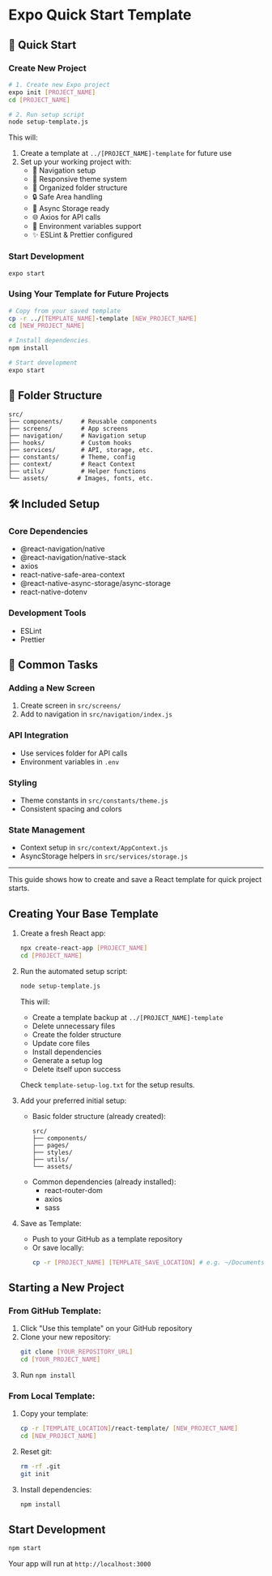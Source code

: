 # Expo Quick Start Template

## 🚀 Quick Start

### Create New Project
```bash
# 1. Create new Expo project
expo init [PROJECT_NAME]
cd [PROJECT_NAME]

# 2. Run setup script
node setup-template.js
```

This will:
1. Create a template at `../[PROJECT_NAME]-template` for future use
2. Set up your working project with:
   - 📱 Navigation setup
   - 🎨 Responsive theme system
   - 📁 Organized folder structure
   - 🔒 Safe Area handling
   - 💾 Async Storage ready
   - 🌐 Axios for API calls
   - 🔧 Environment variables support
   - ✨ ESLint & Prettier configured

### Start Development
```bash
expo start
```

### Using Your Template for Future Projects
```bash
# Copy from your saved template
cp -r ../[TEMPLATE_NAME]-template [NEW_PROJECT_NAME]
cd [NEW_PROJECT_NAME]

# Install dependencies
npm install

# Start development
expo start
```

## 📁 Folder Structure
```
src/
├── components/     # Reusable components
├── screens/        # App screens
├── navigation/     # Navigation setup
├── hooks/          # Custom hooks
├── services/       # API, storage, etc.
├── constants/      # Theme, config
├── context/        # React Context
├── utils/          # Helper functions
└── assets/        # Images, fonts, etc.
```

## 🛠 Included Setup

### Core Dependencies
- @react-navigation/native
- @react-navigation/native-stack
- axios
- react-native-safe-area-context
- @react-native-async-storage/async-storage
- react-native-dotenv

### Development Tools
- ESLint
- Prettier

## 📱 Common Tasks

### Adding a New Screen
1. Create screen in `src/screens/`
2. Add to navigation in `src/navigation/index.js`

### API Integration
- Use services folder for API calls
- Environment variables in `.env`

### Styling
- Theme constants in `src/constants/theme.js`
- Consistent spacing and colors

### State Management
- Context setup in `src/context/AppContext.js`
- AsyncStorage helpers in `src/services/storage.js`

---

This guide shows how to create and save a React template for quick project starts.

## Creating Your Base Template

1. Create a fresh React app:
   ```bash
   npx create-react-app [PROJECT_NAME]
   cd [PROJECT_NAME]
   ```

2. Run the automated setup script:
   ```bash
   node setup-template.js
   ```
   This will:
   - Create a template backup at `../[PROJECT_NAME]-template`
   - Delete unnecessary files
   - Create the folder structure
   - Update core files
   - Install dependencies
   - Generate a setup log
   - Delete itself upon success

   Check `template-setup-log.txt` for the setup results.

3. Add your preferred initial setup:
   - Basic folder structure (already created):
     ```
     src/
     ├── components/
     ├── pages/
     ├── styles/
     ├── utils/
     └── assets/
     ```
   - Common dependencies (already installed):
     - react-router-dom
     - axios
     - sass

4. Save as Template:
   - Push to your GitHub as a template repository
   - Or save locally:
     ```bash
     cp -r [PROJECT_NAME] [TEMPLATE_SAVE_LOCATION] # e.g. ~/Documents/templates/
     ```

## Starting a New Project

### From GitHub Template:
1. Click "Use this template" on your GitHub repository
2. Clone your new repository:
   ```bash
   git clone [YOUR_REPOSITORY_URL]
   cd [YOUR_PROJECT_NAME]
   ```
3. Run `npm install`

### From Local Template:
1. Copy your template:
   ```bash
   cp -r [TEMPLATE_LOCATION]/react-template/ [NEW_PROJECT_NAME]
   cd [NEW_PROJECT_NAME]
   ```
2. Reset git:
   ```bash
   rm -rf .git
   git init
   ```
3. Install dependencies:
   ```bash
   npm install
   ```

## Start Development
```bash
npm start
```

Your app will run at `http://localhost:3000` 